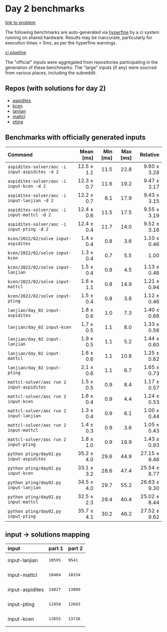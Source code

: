 # Day 2 benchmarks

[link to problem](http://adventofcode.com/2022/day/2)

The following benchmarks are auto-generated via [hyperfine](https://github.com/sharkdp/hyperfine) by a ci system running on shared hardware. Results may be inaccurate, particularly for execution times < 5ms, as per the hyperfine warnings.

[ci pipeline](http://ci.papercode.net:8080/teams/aoc2022/pipelines/aoc-compare-2022)

The "official" inputs were aggregated from repositories participating in the generation of these benchmarks. The "large" inputs (if any) were sourced from various places, including the subreddit.

## Repos (with solutions for day 2)


- [aspidites](https://github.com/aspidites/aoc2022)
- [kcen](https://github.com/kcen/AdventOfCode)
- [lanjian](https://github.com/LanJian/aoc-2022)
- [mattcl](https://github.com/mattcl/aoc2022)
- [pting](https://github.com/pting/aoc2022)

## Benchmarks with officially generated inputs
| Command | Mean [ms] | Min [ms] | Max [ms] | Relative |
|:---|---:|---:|---:|---:|
| `aspidites-solver/aoc -i input-aspidites -d 2` | 12.5 ± 1.1 | 11.5 | 22.8 | 9.60 ± 3.28 |
| `aspidites-solver/aoc -i input-kcen -d 2` | 12.3 ± 0.7 | 11.6 | 19.2 | 9.47 ± 3.17 |
| `aspidites-solver/aoc -i input-lanjian -d 2` | 12.2 ± 0.7 | 8.1 | 17.9 | 9.43 ± 3.15 |
| `aspidites-solver/aoc -i input-mattcl -d 2` | 12.4 ± 0.6 | 11.5 | 17.5 | 9.55 ± 3.19 |
| `aspidites-solver/aoc -i input-pting -d 2` | 12.4 ± 0.4 | 11.7 | 14.0 | 9.52 ± 3.16 |
| `kcen/2022/02/solve input-aspidites` | 1.4 ± 0.4 | 0.8 | 3.6 | 1.10 ± 0.46 |
| `kcen/2022/02/solve input-kcen` | 1.3 ± 0.4 | 0.7 | 5.5 | 1.00 |
| `kcen/2022/02/solve input-lanjian` | 1.5 ± 0.4 | 0.8 | 4.5 | 1.13 ± 0.46 |
| `kcen/2022/02/solve input-mattcl` | 1.6 ± 1.1 | 0.8 | 14.9 | 1.21 ± 0.94 |
| `kcen/2022/02/solve input-pting` | 1.5 ± 0.4 | 0.8 | 3.8 | 1.12 ± 0.46 |
| `lanjian/day_02 input-aspidites` | 1.8 ± 0.6 | 1.0 | 7.3 | 1.40 ± 0.66 |
| `lanjian/day_02 input-kcen` | 1.7 ± 0.5 | 1.1 | 8.0 | 1.33 ± 0.56 |
| `lanjian/day_02 input-lanjian` | 1.9 ± 0.5 | 1.1 | 5.2 | 1.44 ± 0.60 |
| `lanjian/day_02 input-mattcl` | 1.6 ± 0.6 | 1.1 | 10.8 | 1.25 ± 0.62 |
| `lanjian/day_02 input-pting` | 2.1 ± 0.6 | 1.1 | 6.7 | 1.65 ± 0.73 |
| `mattcl-solver/aoc run 2 input-aspidites` | 1.5 ± 0.5 | 0.9 | 8.4 | 1.17 ± 0.57 |
| `mattcl-solver/aoc run 2 input-kcen` | 1.6 ± 0.4 | 0.9 | 4.4 | 1.24 ± 0.53 |
| `mattcl-solver/aoc run 2 input-lanjian` | 1.3 ± 0.4 | 0.9 | 6.1 | 1.00 ± 0.44 |
| `mattcl-solver/aoc run 2 input-mattcl` | 1.4 ± 0.3 | 0.9 | 3.6 | 1.05 ± 0.43 |
| `mattcl-solver/aoc run 2 input-pting` | 1.8 ± 1.0 | 0.9 | 19.9 | 1.43 ± 0.93 |
| `python pting/day02.py input-aspidites` | 35.2 ± 4.0 | 29.6 | 44.9 | 27.15 ± 9.46 |
| `python pting/day02.py input-kcen` | 33.1 ± 3.2 | 28.6 | 47.4 | 25.54 ± 8.77 |
| `python pting/day02.py input-lanjian` | 34.5 ± 4.0 | 29.7 | 55.2 | 26.63 ± 9.30 |
| `python pting/day02.py input-mattcl` | 32.5 ± 2.3 | 29.4 | 40.4 | 25.02 ± 8.44 |
| `python pting/day02.py input-pting` | 35.7 ± 4.1 | 30.2 | 46.2 | 27.52 ± 9.62 |

## input -> solutions mapping
|input|part 1|part 2|
|:---|:---|:---|
|input-lanjian|<pre>10595</pre>|<pre>9541</pre>|
|input-mattcl|<pre>10404</pre>|<pre>10334</pre>|
|input-aspidites|<pre>14827</pre>|<pre>13889</pre>|
|input-pting|<pre>12458</pre>|<pre>12683</pre>|
|input-kcen|<pre>12855</pre>|<pre>13726</pre>|
